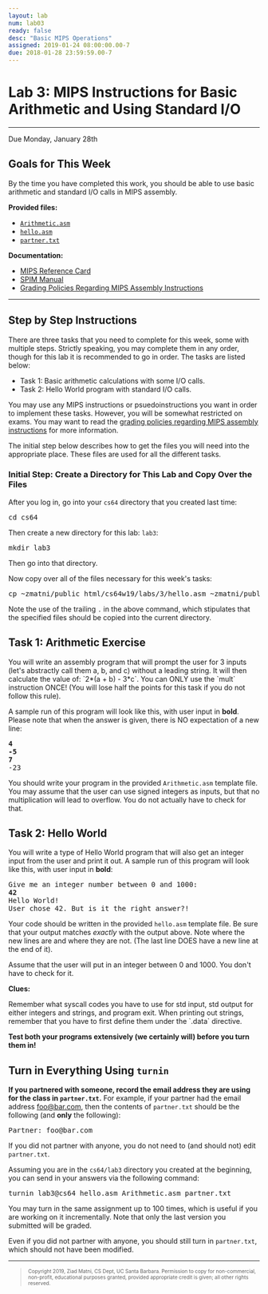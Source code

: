 ```yaml
---
layout: lab
num: lab03
ready: false
desc: "Basic MIPS Operations"
assigned: 2019-01-24 08:00:00.00-7
due: 2018-01-28 23:59:59.00-7
---
```

<h1>Lab 3: MIPS Instructions for Basic Arithmetic and Using Standard I/O</h1>
<hr>
<p>Due Monday, January 28th</p>

<h2>Goals for This Week</h2>
<p>By the time you have completed this work, you should be able to use basic arithmetic and standard I/O calls in MIPS assembly.</p>

<b>Provided files:</b>
<ul>
  <li><a href="{{'/lab/lab03/Arithmetic.asm' | relative_url }}"><code>Arithmetic.asm</code></a></li>
  <li><a href="{{'/lab/lab03/HelloWorld.asm' | relative_url }}"><code>hello.asm</code></a></li>
  <li><a href="{{'/lab/lab03/partner.txt' | relative_url }}"><code>partner.txt</code></a></li>
</ul>

<b>Documentation:</b>
<ul>
  <li><a href="{{'/lab/documentation/MIPS_reference_card.pdf' | relative_url }}">MIPS Reference Card</a></li>
  <li><a href="{{'/lab/documentation/spim.pdf' | relative_url }}">SPIM Manual</a></li>
  <li><a href="{{'/lab/documentation/mips_instruction_policy.html' | relative_url }}">Grading Policies Regarding MIPS Assembly Instructions</a></li>
</ul>

<hr>
<h2>Step by Step Instructions</h2>
<p>
  There are three tasks that you need to complete for this week, some with multiple steps.
  Strictly speaking, you may complete them in any order, though for this lab it is recommended to go in order.
  The tasks are listed below:
</p>

<ul>
  <li>Task 1: Basic arithmetic calculations with some I/O calls.</li>
  <li>Task 2: Hello World program with standard I/O calls.</li>
</ul>

<p>
  You may use any MIPS instructions or psuedoinstructions you want in order to implement these tasks.
  However, you will be somewhat restricted on exams.
  You may want to read the <a href="{{'/lab/documentation/mips_instruction_policy.html' | relative_url }}">grading policies regarding MIPS assembly instructions</a> for more information.
</p>

<p>
  The initial step below describes how to get the files you will need into the appropriate place.
  These files are used for all the different tasks.
</p>

<h3>Initial Step: Create a Directory for This Lab and Copy Over the Files</h3>
<p>After you log in, go into your <code>cs64</code> directory that you created last time:</p>
<pre>
cd cs64
</pre>
<p>Then create a new directory for this lab: <code>lab3</code>:</p>
<pre>
mkdir lab3
</pre>
<p>Then go into that directory.</p>
<p>Now copy over all of the files necessary for this week's tasks:</p>
<pre>
cp ~zmatni/public_html/cs64w19/labs/3/hello.asm ~zmatni/public_html/cs64w19/labs/3/Arithmetic.asm ~zmatni/public_html/cs64w19/labs/3/partner.txt .
</pre>
<p>
  Note the use of the trailing <code>.</code> in the above command, which stipulates that the specified files should be copied into the current directory.
</p>


<h2>Task 1: Arithmetic Exercise</h2>
<p>
  You will write an assembly program that will prompt the user for 3 inputs (let's abstractly call them
  a, b, and c) without a leading string. It will then calculate the value of:  `2*(a + b) - 3*c`. 
  You can ONLY use the `mult` instruction ONCE!
  (You will lose half the points for this task if you do not follow this rule).
</p>
  A sample run of this program will look like this, with user input in <b>bold</b>. Please note that when the answer is given, there is NO expectation of a new line:
</p>
<pre>
<b>4</b>
<b>-5</b>
<b>7</b>
-23
</pre>
<p>
  You should write your program in the provided <code>Arithmetic.asm</code> template file.
  You may assume that the user can use signed integers as inputs, but that no multiplication will lead to overflow.
  You do not actually have to check for that.
</p>

  
<h2>Task 2: Hello World</h2>
<p>
  You will write a type of Hello World program that will also get an integer input from the user and print it out.
  A sample run of this program will look like this, with user input in <b>bold</b>:
</p>
<pre>
Give me an integer number between 0 and 1000:
<b>42</b>
Hello World!
User chose 42. But is it the right answer?!
</pre>
<p>
  Your code should be written in the provided <code>hello.asm</code> template file.
  Be sure that your output matches <i>exactly</i> with the output above. Note where the new lines are and where they are not.
  (The last line DOES have a new line at the end of it).
</p>
<p>
  Assume that the user will put in an integer between 0 and 1000. You don't have to check for it.
</p>
<b>Clues:</b>
<p>
  Remember what syscall codes you have to use for std input, std output for either 
  integers and strings, and program exit. When printing out strings, remember that you have
  to first define them under the `.data` directive.
</p>

<p>
  <b>Test both your programs extensively (we certainly will) before you turn them in!</b>
</p>

<h2>Turn in Everything Using <code>turnin</code></h2>
<p>
  <b>If you partnered with someone, record the email address they are using for the class in <code>partner.txt</code>.</b>
  For example, if your partner had the email address <a href="foo@bar.com">foo@bar.com</a>, then the contents of <code>partner.txt</code> should be the following (and <b>only</b> the following):
</p>
<pre>
Partner: foo@bar.com
</pre>
<p>If you did not partner with anyone, you do not need to (and should not) edit <code>partner.txt</code>.</p>

<p>Assuming you are in the <code>cs64/lab3</code> directory you created at the beginning, you can send in your answers via the following command:</p>
<pre>
turnin lab3@cs64 hello.asm Arithmetic.asm partner.txt
</pre>
<p>
  You may turn in the same assignment up to 100 times, which is useful if you are working on it incrementally.
  Note that only the last version you submitted will be graded.
</p>

<p>Even if you did not partner with anyone, you should still turn in <code>partner.txt</code>, which should not have been modified.</p>

<hr>
<blockquote>
  <p><font size="1">
  Copyright 2019, Ziad Matni, CS Dept, UC Santa Barbara. Permission to copy for non-commercial, non-profit, educational purposes granted, provided appropriate credit is given;  all other rights reserved.
  </font></p>
</blockquote>
